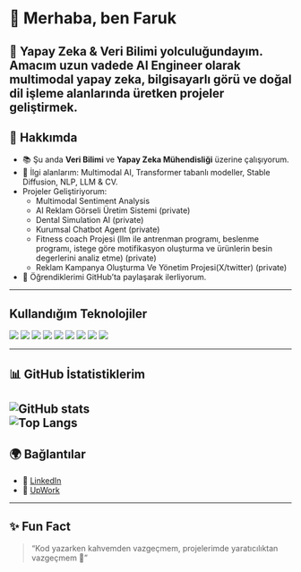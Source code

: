 # 👋 Merhaba, ben Faruk  

🎯 Yapay Zeka & Veri Bilimi yolculuğundayım. Amacım uzun vadede **AI Engineer** olarak multimodal yapay zeka, bilgisayarlı görü ve doğal dil işleme alanlarında üretken projeler geliştirmek.
---

## 🚀 Hakkımda
- 📚 Şu anda **Veri Bilimi** ve **Yapay Zeka Mühendisliği** üzerine çalışıyorum.  
- 🧠 İlgi alanlarım: Multimodal AI, Transformer tabanlı modeller, Stable Diffusion, NLP, LLM & CV. 
- Projeler Geliştiriyorum:  
  - Multimodal Sentiment Analysis  
  - AI Reklam Görseli Üretim Sistemi (private)  
  - Dental Simulation AI (private)  
  - Kurumsal Chatbot Agent (private)  
  - Fitness coach Projesi (llm ile antrenman programı, beslenme programı, istege göre motifikasyon oluşturma ve ürünlerin besin degerlerini analiz etme) (private)  
  - Reklam Kampanya Oluşturma Ve Yönetim Projesi(X/twitter) (private)  
- 🌱 Öğrendiklerimi GitHub’ta paylaşarak ilerliyorum.  

---
## Kullandığım Teknolojiler
<p>
  <img src="https://img.shields.io/badge/Python-3776AB?style=for-the-badge&logo=python&logoColor=white"/>
  <img src="https://img.shields.io/badge/PyTorch-EE4C2C?style=for-the-badge&logo=pytorch&logoColor=white"/>
  <img src="https://img.shields.io/badge/TensorFlow-FF6F00?style=for-the-badge&logo=tensorflow&logoColor=white"/>
  <img src="https://img.shields.io/badge/HuggingFace-F6C915?style=for-the-badge&logo=huggingface&logoColor=black"/>
  <img src="https://img.shields.io/badge/OpenCV-5C3EE8?style=for-the-badge&logo=opencv&logoColor=white"/>
  <img src="https://img.shields.io/badge/StableDiffusion-222222?style=for-the-badge&logo=stable-diffusion&logoColor=white"/>
  <img src="https://img.shields.io/badge/ScikitLearn-F7931E?style=for-the-badge&logo=scikit-learn&logoColor=white"/>
  <img src="https://img.shields.io/badge/Numpy-013243?style=for-the-badge&logo=numpy&logoColor=white"/>
  <img src="https://img.shields.io/badge/Pandas-150458?style=for-the-badge&logo=pandas&logoColor=white"/>
</p>

---

## 📊 GitHub İstatistiklerim
![GitHub stats](https://github-readme-stats.vercel.app/api?username=farukalptuzun&show_icons=true&theme=radical)  
![Top Langs](https://github-readme-stats.vercel.app/api/top-langs/?username=farukalptuzun&layout=compact&theme=radical)
---

## 🌍 Bağlantılar
- 💼 [LinkedIn](https://linkedin.com/in/faruk-alptüzün-750b36153)  
- 💼 [UpWork](https://www.upwork.com/freelancers/farukalptuzun)
---
## ✨ Fun Fact
> “Kod yazarken kahvemden vazgeçmem, projelerimde yaratıcılıktan vazgeçmem 🚀”


